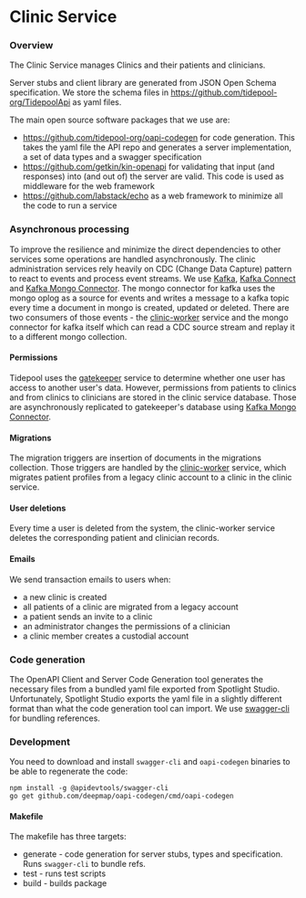 # Clinic Service
### Overview

The Clinic Service manages Clinics and their patients and clinicians.

Server stubs and client library are generated from JSON Open Schema specification. We store the schema files in https://github.com/tidepool-org/TidepoolApi
as yaml files.

The main open source software packages that we use are:

* https://github.com/tidepool-org/oapi-codegen for code generation.  This takes the yaml file 
the API repo and generates a server implementation, a set of data types and a swagger 
specification
* https://github.com/getkin/kin-openapi for validating that input (and responses) into 
(and out of) the server are valid.  This code is used as middleware for the web framework
* https://github.com/labstack/echo as a web framework to minimize all the code to run a
service

### Asynchronous processing

To improve the resilience and minimize the direct dependencies to other services some operations
are handled asynchronously. The clinic administration services rely heavily on CDC (Change Data Capture) 
pattern to react to events and process event streams. We use [Kafka](https://kafka.apache.org/), 
[Kafka Connect](https://docs.confluent.io/3.0.1/connect/intro.html) and 
[Kafka Mongo Connector](https://docs.mongodb.com/kafka-connector/current/). The mongo connector for kafka
uses the mongo oplog as a source for events and writes a message to a kafka topic every time a document
in mongo is created, updated or deleted. There are two consumers of those events - 
the [clinic-worker](https://github.com/tidepool-org/clinic-worker) service and the mongo connector for kafka itself
which can read a CDC source stream and replay it to a different mongo collection. 

#### Permissions

Tidepool uses the [gatekeeper](https://github.com/tidepool-org/gatekeeper) service to determine 
whether one user has access to another user's data. However, permissions from patients to clinics 
and from clinics to clinicians are stored in the clinic service database. Those are asynchronously
replicated to gatekeeper's database using 
[Kafka Mongo Connector](https://docs.mongodb.com/kafka-connector/current/).

#### Migrations

The migration triggers are insertion of documents in the migrations collection.
Those triggers are handled by the [clinic-worker](https://github.com/tidepool-org/clinic-worker) service, 
which migrates patient profiles from a legacy clinic account to a clinic in the clinic service.

#### User deletions

Every time a user is deleted from the system, the clinic-worker service deletes the corresponding patient
and clinician records.

#### Emails

We send transaction emails to users when:
- a new clinic is created
- all patients of a clinic are migrated from a legacy account
- a patient sends an invite to a clinic
- an administrator changes the permissions of a clinician
- a clinic member creates a custodial account 

### Code generation

The OpenAPI Client and Server Code Generation tool generates the necessary files from
a bundled yaml file exported from Spotlight Studio. Unfortunately, Spotlight Studio 
exports the yaml file in a slightly different format than what the code generation tool
can import. We use [swagger-cli](https://github.com/APIDevTools/swagger-cli) for bundling
references.

### Development

You need to download and install `swagger-cli` and `oapi-codegen` binaries to be able to regenerate the code:
```
npm install -g @apidevtools/swagger-cli
go get github.com/deepmap/oapi-codegen/cmd/oapi-codegen
```

#### Makefile

The makefile has three targets:
* generate - code generation for server stubs, types and specification. Runs `swagger-cli` to bundle
refs. 
* test - runs test scripts
* build - builds package
